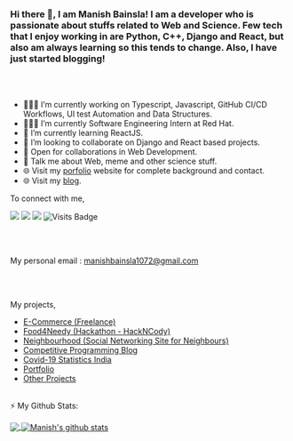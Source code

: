<!--
### Hi there 👋

**immanishbainsla/immanishbainsla** is a ✨ _special_ ✨ repository because its `README.md` (this file) appears on your GitHub profile.

Here are some ideas to get you started:

- 🔭 I’m currently working on ...
- 🌱 I’m currently learning ...
- 👯 I’m looking to collaborate on ...
- 🤔 I’m looking for help with ...
- 💬 Ask me about ...
- 📫 How to reach me: ...
- 😄 Pronouns: ...
- ⚡ Fun fact: ...
-->
### Hi there 👋, I am Manish Bainsla! I am a developer who is passionate about stuffs related to Web and Science. Few tech that I enjoy working in are Python, C++, Django and  React, but also am always learning so this tends to change. Also, I have just started blogging!

<br/>
<br/>

- 👨🏽‍💻 I’m currently working on Typescript, Javascript, GitHub CI/CD Workflows, UI test Automation and Data Structures.
- 👨🏽‍💻 I’m currently Software Engineering Intern at Red Hat.
- 🌱 I’m currently learning ReactJS.
- 👯 I’m looking to collaborate on Django and React based projects.
- 🤝 Open for collaborations in Web Development.
- 💬 Talk me about Web, meme and other science stuff.
- 🌐 Visit my [porfolio](https://immanishbainsla.github.io/) website for complete background and contact.
- 🌐 Visit my [blog](https://codewarriors.pythonanywhere.com/).

To connect with me,

[<img src="https://img.shields.io/badge/medium-%2312100E.svg?&style=for-the-badge&logo=medium&logoColor=white" />](https://medium.com/@immanishbainsla) [<img src="https://img.shields.io/badge/linkedin-%230077B5.svg?&style=for-the-badge&logo=linkedin&logoColor=white" />](https://www.linkedin.com/in/immanishbainsla/) [<img src ="https://img.shields.io/badge/portfolio-web-%23.svg?&style=for-the-badge&logo=&logoColor=white%22">](https://immanishbainsla.github.io/) ![Visits Badge](https://badges.pufler.dev/visits/immanishbainsla/immanishbainsla?style=for-the-badge)

<br/><br/>

My personal email : manishbainsla1072@gmail.com

<br/><br/>


My projects,<br/>
- <a href="http://immanishbainsla.pythonanywhere.com/">E-Commerce (Freelance)</a> <br/>
- <a href="https://github.com/immanishbainsla/hack-n-cody">Food4Needy (Hackathon - HackNCody)</a> <br/>
- <a href="http://neighbourhood.pythonanywhere.com/">Neighbourhood (Social Networking Site for Neighbours)</a> <br/>
- <a href="https://codewarriors.pythonanywhere.com/">Competitive Programming Blog</a> <br/>
- <a href="https://immanishbainsla.github.io/react-covid-19/">Covid-19 Statistics India</a> <br/>
- <a href="https://immanishbainsla.github.io/">Portfolio</a> <br/>
- <a href="https://github.com/immanishbainsla?tab=repositories">Other Projects</a> <br/><br/>

⚡ My Github Stats:

<a href="https://github.com/immanishbainsla">
  <img align="center" src="https://github-readme-stats.vercel.app/api/top-langs/?username=immanishbainsla&theme=dark&hide_langs_below=1" />
</a>
<a href="https://github.com/immanishbainsla">
 <img align="center" src="https://github-readme-stats.vercel.app/api?username=immanishbainsla&show_icons=true&theme=dracula&line_height=27" alt="Manish's github stats"/>
</a>
